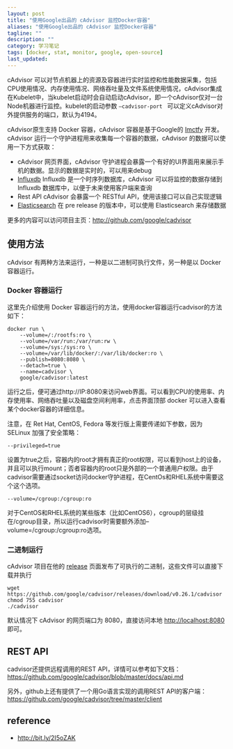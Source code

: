 ```yaml
---
layout: post
title: "使用Google出品的 cAdvisor 监控Docker容器"
aliases: "使用Google出品的 cAdvisor 监控Docker容器"
tagline: ""
description: ""
category: 学习笔记
tags: [docker, stat, monitor, google, open-source]
last_updated: 
---
```


cAdvisor 可以对节点机器上的资源及容器进行实时监控和性能数据采集，包括CPU使用情况、内存使用情况、网络吞吐量及文件系统使用情况，cAdvisor集成在Kubelet中，当kubelet启动时会自动启动cAdvisor，即一个cAdvisor仅对一台Node机器进行监控。kubelet的启动参数 `–cadvisor-port ` 可以定义cAdvisor对外提供服务的端口，默认为4194。

cAdvisor原生支持 Docker 容器，cAdvisor 容器是基于Google的 [Imctfy](https://github.com/google/lmctfy) 开发。cAdvisor 运行一个守护进程用来收集每一个容器的数据，cAdvisor 的数据可以使用一下方式获取：

- cAdvisor 网页界面，cAdvisor 守护进程会暴露一个有好的UI界面用来展示手机的数据。显示的数据是实时的，可以用来debug
- [Influxdb](https://docs.influxdata.com/influxdb/v0.10/) Influxdb 是一个时序列数据库，cAdvisor 可以将监控的数据存储到 Influxdb 数据库中，以便于未来使用客户端来查询
- Rest API cAdvisor 会暴露一个 RESTful API，使用该接口可以自己实现逻辑
- [Elasticsearch](https://www.elastic.co/products/elasticsearch) 在 pre release 的版本中，可以使用 Elasticsearch 来存储数据

更多的内容可以访问项目主页：<http://github.com/google/cadvisor>


## 使用方法 
cAdvisor 有两种方法来运行，一种是以二进制可执行文件，另一种是以 Docker 容器运行。

### Docker 容器运行

这里先介绍使用 Docker 容器运行的方法，使用docker容器运行cadvisor的方法如下：

    docker run \
        --volume=/:/rootfs:ro \
        --volume=/var/run:/var/run:rw \
        --volume=/sys:/sys:ro \
        --volume=/var/lib/docker/:/var/lib/docker:ro \
        --publish=8080:8080 \
        --detach=true \
        --name=cadvisor \
        google/cadvisor:latest

运行之后，便可通过http://IP:8080来访问web界面。可以看到CPU的使用率、内存使用率、网络吞吐量以及磁盘空间利用率，点击界面顶部 docker 可以进入查看某个docker容器的详细信息。

注意，在 Ret Hat, CentOS, Fedora 等发行版上需要传递如下参数，因为 SELinux 加强了安全策略：

    --privileged=true

设置为true之后，容器内的root才拥有真正的root权限，可以看到host上的设备，并且可以执行mount；否者容器内的root只是外部的一个普通用户权限。由于cadvisor需要通过socket访问docker守护进程，在CentOs和RHEL系统中需要这个这个选项。

    --volume=/cgroup:/cgroup:ro 

对于CentOS和RHEL系统的某些版本（比如CentOS6），cgroup的层级挂在/cgroup目录，所以运行cadvisor时需要额外添加–volume=/cgroup:/cgroup:ro选项。

### 二进制运行

cAdvisor 项目在他的 [release](https://github.com/google/cadvisor/releases) 页面发布了可执行的二进制，这些文件可以直接下载并执行

    wget https://github.com/google/cadvisor/releases/download/v0.26.1/cadvisor
    chmod 755 cadvisor
    ./cadvisor

默认情况下 cAdvisor 的网页端口为 8080，直接访问本地 <http://localhost:8080> 即可。

## REST API 

cadvisor还提供远程调用的REST API，详情可以参考如下文档：https://github.com/google/cadvisor/blob/master/docs/api.md 

另外，github上还有提供了一个用Go语言实现的调用REST API的客户端：<https://github.com/google/cadvisor/tree/master/client>

## reference

- <http://bit.ly/2I5oZAK>
